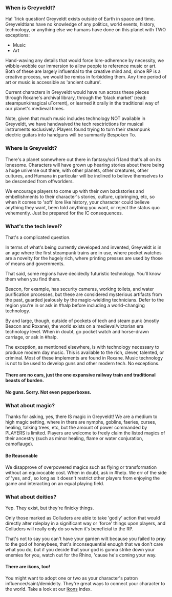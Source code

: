 ### When is Greyveldt?
Ha! Trick question! Greyveldt exists outside of Earth in space and time. Greyveldtians have no knowledge of any politics, world events, history, technology, or anything else we humans have done on this planet with TWO exceptions: 

- Music
- Art

Hand-waving any details that would force lore-adherence by necessity, we wibble-wobble our immersion to allow people to reference music or art. Both of these are largely influential to the creative mind and, since RP is a creative process, we would be remiss in forbidding them. Any time period of art or music is accessible as 'ancient culture'. 

Current characters in Greyveldt would have run across these pieces through Roxane's archival library, through the 'black market' (read: steampunk/magical uTorrent), or learned it orally in the traditional way of our planet's medieval times. 

Note, given that much music includes technology NOT available in Greyveldt, we have handwaived the tech resctrictions for musical instruments exclusively. Players found trying to turn their steampunk electric guitars into handguns will be summarily Bespoken To.

### Where is Greyveldt?
There's a planet somewhere out there in fantasy/sci fi land that's all on its lonesome. Characters will have grown up hearing stories about there being a huge universe out there, with other planets, other creatures, other cultures, and Humana in particular will be inclined to believe themselves to be descended from offworlders.

We encourage players to come up with their own backstories and embellishments to their character's stories, culture, upbringing, etc, so when it comes to 'soft' lore like history, your character could believe anything they want, been told anything you want, or reject the status quo vehemently. Just be prepared for the IC consequences.

### What's the tech level?
That's a complicated question.

In terms of what's being currently developed and invented, Greyveldt is in an age where the first steampunk trains are in use, where pocket watches are a novelty for the hugely rich, where printing presses are used by those of means and governments. 

That said, some regions have decidedly futuristic technology. You'll know them when you find them.

Beacon, for example, has security cameras, working toilets, and water purification processes, but these are considered mysterious artifacts from the past, guarded jealously by the magic-wielding technicians. Defer to the region you're in or ask in #halp before including a world-changing technology. 

By and large, though, outside of pockets of tech and steam punk (mostly Beacon and Roxane), the world exists on a medieval/victorian era technology level. When in doubt, go pocket watch and horse-drawn carriage, or ask in #halp.

The exception, as mentioned elsewhere, is with technology necessary to produce modern day music. This is available to the rich, clever, talented, or criminal. Most of these implements are found in Roxane. Music technology is not to be used to develop guns and other modern tech. No exceptions.

#### There are no cars, just the one expansive railway train and traditional beasts of burden.

#### No guns. Sorry. Not even pepperboxes. 

### What about magic?

Thanks for asking, yes, there IS magic in Greyveldt! We are a medium to high magic setting, where in there are nymphs, goblins, faeries, curses, healing, talking trees, etc, but the amount of power commanded by PLAYERS is limited. Players are welcome to freely claim the listed magics of their ancestry (such as minor healing, flame or water conjuration, camoflauge). 

#### Be Reasonable
We disapprove of overpowered magics such as flying or transformation without an equivocable cost. When in doubt, ask in #help. We err of the side of 'yes, and', so long as it doesn't restrict other players from enjoying the game and interacting on an equal playing field.

### What about deities?
Yep. They exist, but they're finicky things. 

Only those marked as Colluders are able to take 'godly' action that would directly alter roleplay in a significant way or 'force' things upon players, and Colluders will really only do so when it's beneficial to the RP. 

That's not to say you can't have your garden wilt because you failed to pray to the god of honeybees, that's inconsequential enough that we don't care what you do, but if you decide that your god is gunna strike down your enemies for you, watch out for the Rhino, 'cause he's coming your way.

#### There are ikons, too!
You might want to adopt one or two as your character's patron influencer/saint/demideity. They're great ways to connect your character to the world.  Take a look at our [ikons](https://github.com/Quae/greyveldt/blob/master/culture/ikons/ikons.md) index.
